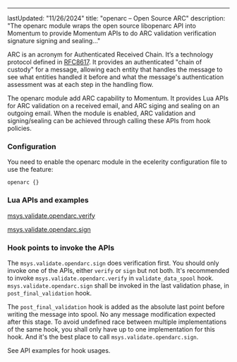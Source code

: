 ---
lastUpdated: "11/26/2024"
title: "openarc – Open Source ARC"
description: "The openarc module wraps the open source libopenarc API into Momentum to provide Momentum APIs to do ARC validation verification signature signing and sealing..."

ARC is an acronym for Authenticated Received Chain. It’s a technology protocol defined in
[RFC8617](https://datatracker.ietf.org/doc/html/rfc8617). It provides an authenticated "chain of
custody" for a message, allowing each entity that handles the message to see what entities handled
it before and what the message's authentication assessment was at each step in the handling flow.

The openarc module add ARC capability to Momentum. It provides Lua APIs for
ARC validation on a received email, and ARC siging and sealing on an outgoing email.
When the module is enabled, ARC validation and signing/sealing can be achieved through calling these APIs from hook policies.


### <a name="modules.openarc.configuration"></a> Configuration

You need to enable the openarc module in the ecelerity configuration file to use the feature:

```
openarc {}
```

### Lua APIs and examples

[msys.validate.opendarc.verify](/momentum/4/lua/ref-msys-validate-openarc-verify)

[msys.validate.opendarc.sign](/momentum/4/lua/ref-msys-validate-openarc-sign)


### Hook points to invoke the APIs

The `msys.validate.opendarc.sign` does verification first. You should only invoke one of the APIs,
    either `verify` or `sign` but not both.
It's recommended to invoke `msys.validate.opendarc.verify` in `validate_data_spool` hook.
`msys.validate.opendarc.sign` shall be invoked in the last validation phase, in
`post_final_validation` hook.

The `post_final_validation` hook is added as the absolute last point before writing the message into
spool. No any message modification expected after this stage. To avoid undefined race between
multiple implementations of the same hook, you shall only have up to one implementation for this
hook. And it's the best place to call `msys.validate.opendarc.sign`.

See API examples for hook usages. 
